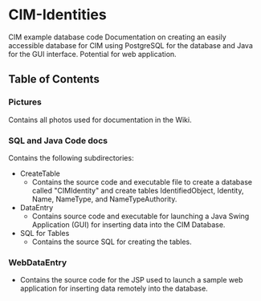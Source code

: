 # CIM-Identities
CIM example database code
Documentation on creating an easily accessible database for CIM using PostgreSQL for the database and Java for the GUI interface.
Potential for web application.

## Table of Contents

### Pictures
Contains all photos used for documentation in the Wiki.

### SQL and Java Code docs
Contains the following subdirectories:
* CreateTable
  * Contains the source code and executable file to create a database called "CIMIdentity" and create tables IdentifiedObject, Identity, Name, NameType, and NameTypeAuthority.
* DataEntry
  * Contains source code and executable for launching a Java Swing Application (GUI) for inserting data into the CIM Database.
* SQL for Tables
  * Contains the source SQL for creating the tables.

### WebDataEntry
* Contains the source code for the JSP used to launch a sample web application for inserting data remotely into the database.


